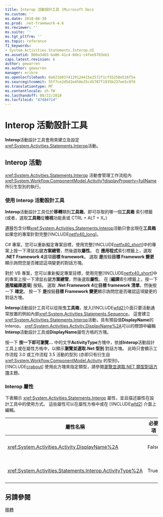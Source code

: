 ```yaml
---
title: Interop 活動設計工具 |Microsoft Docs
ms.custom: ''
ms.date: 2018-06-30
ms.prod: .net-framework-4.6
ms.reviewer: ''
ms.suite: ''
ms.tgt_pltfrm: ''
ms.topic: reference
f1_keywords:
- System.Activities.Statements.Interop.UI
ms.assetid: 800a3403-ba86-41c4-8de1-c4fee9703eb1
caps.latest.revision: 6
author: gewarren
ms.author: gewarren
manager: erikre
ms.openlocfilehash: 0a821b0374129124415e2572f1cf55258e516f5a
ms.sourcegitcommit: 55f7ce2d5d2e458e35c45787f1935b237ee5c9f8
ms.translationtype: MT
ms.contentlocale: zh-TW
ms.lasthandoff: 08/22/2018
ms.locfileid: "47484714"
---
```

# <a name="interop-activity-designer"></a>Interop 活動設計工具
**Interop**活動設計工具會用來建立及設定<xref:System.Activities.Statements.Interop>活動。  
  
## <a name="the-interop-activity"></a>Interop 活動  
 <xref:System.Activities.Statements.Interop> 活動會管理工作流程內 <xref:System.Workflow.ComponentModel.Activity?displayProperty=fullName> 所衍生型別的執行。  
  
### <a name="using-the-interop-activity-designer"></a>使用 Interop 活動設計工具  
 **Interop**活動設計工具位於**移轉**類別**工具箱**，即可存取的哪一個**工具箱** 索引標籤 (或者，選取**工具箱**從**檢視**功能表或 CTRL + ALT + X。)  
  
 [遷移](../workflow-designer/migration-activity-designers.md)包含分類<xref:System.Activities.Statements.Interop>活動只會出現在**工具箱**如果您的專案針對完整[!INCLUDE[netfx40_long](../includes/netfx40-long-md.md)]。  
  
 C# 專案，您可以重新擬定專案目標，使用完整[!INCLUDE[netfx40_short](../includes/netfx40-short-md.md)]中的專案上按一下滑鼠右鍵**方案總管**，然後選取**屬性**。 在 **應用程式**索引標籤上，選取 **.NET Framework 4**選項**目標 framework**。 選取  **是**按鈕**目標 Framework 變更**顯示詢問您是否確認這項變更的對話方塊。  
  
 對於 VB 專案，您可以重新擬定專案目標，使用完整[!INCLUDE[netfx40_short](../includes/netfx40-short-md.md)]中的專案上按一下滑鼠右鍵**方案總管**，然後選取**屬性**。 在 [**編譯**索引標籤上，按一下**進階編譯選項**] 按鈕。 選取  **.Net Framework 4**從**目標 framework 清單**，然後按一下 **確定**。 按一下  **是**按鈕**目標 Framework 變更**顯示詢問您是否確認這項變更的對話方塊。  
  
 **Interop**活動設計工具可以從拖曳**工具箱**，放入[!INCLUDE[wfd2](../includes/wfd2-md.md)]介面只要活動通常放置的例如內部<xref:System.Activities.Statements.Sequence>。 這會建立<xref:System.Activities.Statements.Interop>活動，具有預設值**DisplayName**的 Interop。 <xref:System.Activities.Activity.DisplayName%2A>可以的標頭中編輯**Interop**活動設計工具或**DisplayName**屬性方格的方塊。  
  
 按一下 **按一下即可瀏覽...** 中的文字**ActivityType**方塊中，依據**Interop**活動設計工具上或在屬性方格中，以顯示**瀏覽並選取.Net 型別** 對話方塊。 此時只會顯示工作流程 3.0 或工作流程 3.5 活動的型別 (亦即只有衍生自 <xref:System.Workflow.ComponentModel.Activity> 的型別)。 [!INCLUDE[crabout](../includes/crabout-md.md)] 使用此方塊來指定類型，請參閱[瀏覽並選取.NET 類型對話方塊](../workflow-designer/browse-and-select-a-dotnet-type-dialog-box.md)主題。  
  
### <a name="the-interop-properties"></a>Interop 屬性  
 下表顯示 <xref:System.Activities.Statements.Interop> 屬性，並且描述屬性在設計工具中的使用方式。 這些屬性可以在屬性方格中或在 [!INCLUDE[wfd2](../includes/wfd2-md.md)] 介面上編輯。  
  
|屬性名稱|必要項|使用方式|  
|-------------------|--------------|-----------|  
|<xref:System.Activities.Activity.DisplayName%2A>|False|<xref:System.Activities.Statements.Interop> 活動的易記名稱。 預設為 Interop。 雖然顯示名稱並非絕對必要，但建議您盡量使用顯示名稱。|  
|<xref:System.Activities.Statements.Interop.ActivityType%2A>|True|指定 <xref:System.Activities.Statements.Interop> 活動所包含之活動的活動型別。 指定的型別必須衍生自 <xref:System.Workflow.ComponentModel.Activity>。|  
  
## <a name="see-also"></a>另請參閱  
 [移轉](../workflow-designer/migration-activity-designers.md)